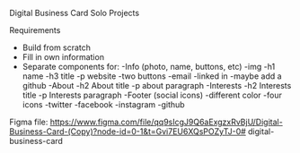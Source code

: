 Digital Business Card Solo Projects

Requirements
- Build from scratch
- Fill in own information
- Separate components for:
    -Info (photo, name, buttons, etc)
        -img
        -h1 name
        -h3 title
        -p website 
        -two buttons
            -email
            -linked in 
            -maybe add a github
    -About
        -h2 About title
        -p about paragraph 
    -Interests
        -h2 Interests title
        -p Interests paragraph
    -Footer (social icons)
        -different color
        -four icons
            -twitter
            -facebook
            -instagram
            -github
    
Figma file: https://www.figma.com/file/qq9sIcgJ9Q6aExgzxRvBjU/Digital-Business-Card-(Copy)?node-id=0-1&t=Gvi7EU6XQsPOZyTJ-0# digital-business-card
